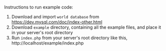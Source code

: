 Instructions to run example code:

 1. Download and import `world database` from https://dev.mysql.com/doc/index-other.html
 2. Download `example` directory, containing all the example files, and place it in your server's root directory
 3. Run `index.php` from your server's root directory like this, http://localhost/example/index.php
